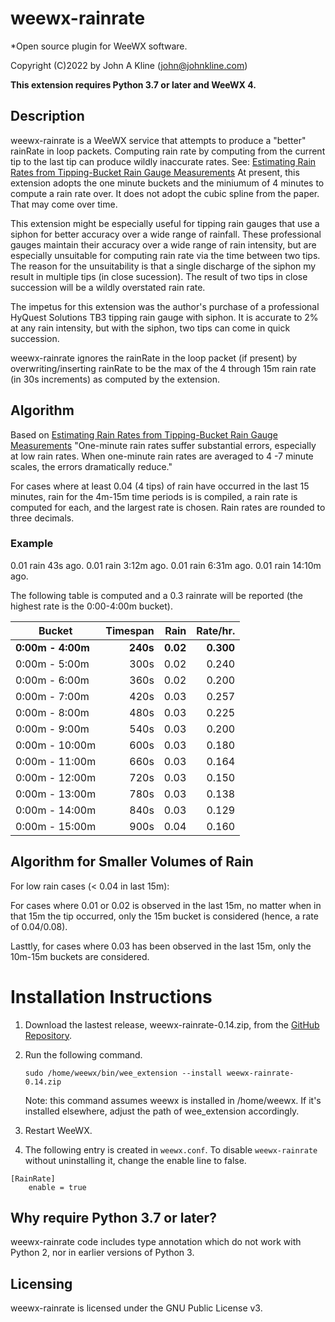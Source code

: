 # weewx-rainrate
*Open source plugin for WeeWX software.

Copyright (C)2022 by John A Kline (john@johnkline.com)

**This extension requires Python 3.7 or later and WeeWX 4.**


## Description

weewx-rainrate is a WeeWX service that attempts to produce a
"better" rainRate in loop packets.  Computing rain rate by
computing from the current tip to the last tip can produce
wildly inaccurate rates.  See:
[Estimating Rain Rates from Tipping-Bucket Rain Gauge Measurements](https://ntrs.nasa.gov/api/citations/20070016690/downloads/20070016690.pdf)
At present, this extension adopts the one minute buckets
and the miniumum of 4 minutes to compute a rain rate over.
It does not adopt the cubic spline from the paper.  That
may come over time.

This extension might be especially useful for tipping
rain gauges that use a siphon for better accuracy over a wide
range of rainfall.  These professional gauges maintain their
accuracy over a wide range of rain intensity, but are
especially unsuitable for computing rain rate via the time
between two tips.  The reason for the unsuitability is that
a single discharge of the siphon my result in multiple tips
(in close sucession).  The result of two tips in close
succession will be a wildly overstated rain rate.

The impetus for this extension was the author's purchase of a
professional HyQuest Solutions TB3 tipping rain gauge with
siphon.  It is accurate to 2% at any rain intensity, but with
the siphon, two tips can come in quick succession.

weewx-rainrate ignores the rainRate in the loop packet (if present)
by overwriting/inserting rainRate to be the max of the
4 through 15m rain rate (in 30s increments)  as computed by the extension.

## Algorithm

Based on [Estimating Rain Rates from Tipping-Bucket Rain Gauge Measurements](https://ntrs.nasa.gov/api/citations/20070016690/downloads/20070016690.pdf)
"One-minute rain rates suffer substantial errors, especially at low rain rates.
When one-minute rain rates are averaged to 4 -7 minute scales, the errors
dramatically reduce."

For cases where at least 0.04 (4 tips) of rain have occurred in the last
15 minutes, rain for the 4m-15m time periods is is compiled, a rain rate
is computed for each, and the largest rate is chosen.  Rain rates are
rounded to three decimals.

### Example

0.01 rain    43s ago.
0.01 rain  3:12m ago.
0.01 rain  6:31m ago.
0.01 rain 14:10m ago.

The following table is computed and a 0.3 rainrate will be
reported (the highest rate is the 0:00-4:00m bucket).

| Bucket             | Timespan |    Rain     |  Rate/hr. |
|--------------------|---------:|------------:|----------:|
| __0:00m -  4:00m__ |  __240s__|     __0.02__|  __0.300__|
|   0:00m -  5:00m   |     300s |        0.02 |     0.240 |
|   0:00m -  6:00m   |     360s |        0.02 |     0.200 |
|   0:00m -  7:00m   |     420s |        0.03 |     0.257 |
|   0:00m -  8:00m   |     480s |        0.03 |     0.225 |
|   0:00m -  9:00m   |     540s |        0.03 |     0.200 |
|   0:00m - 10:00m   |     600s |        0.03 |     0.180 |
|   0:00m - 11:00m   |     660s |        0.03 |     0.164 |
|   0:00m - 12:00m   |     720s |        0.03 |     0.150 |
|   0:00m - 13:00m   |     780s |        0.03 |     0.138 |
|   0:00m - 14:00m   |     840s |        0.03 |     0.129 |
|   0:00m - 15:00m   |     900s |        0.04 |     0.160 |

## Algorithm for Smaller Volumes of Rain

For low rain cases (< 0.04 in last 15m):

For cases where 0.01 or 0.02 is observed in the last 15m, no matter when in that 15m
the tip occurred, only the 15m bucket is considered (hence, a rate of 0.04/0.08).

Lasttly, for cases where 0.03 has been observed in the last 15m, only
the 10m-15m buckets are considered.

# Installation Instructions

1. Download the lastest release, weewx-rainrate-0.14.zip, from the
   [GitHub Repository](https://github.com/chaunceygardiner/weewx-rainrate).

1. Run the following command.

   `sudo /home/weewx/bin/wee_extension --install weewx-rainrate-0.14.zip`

   Note: this command assumes weewx is installed in /home/weewx.  If it's installed
   elsewhere, adjust the path of wee_extension accordingly.

1. Restart WeeWX.

1. The following entry is created in `weewx.conf`.  To disable `weewx-rainrate` without
   uninstalling it, change the enable line to false.
```
[RainRate]
    enable = true
```

## Why require Python 3.7 or later?

weewx-rainrate code includes type annotation which do not work with Python 2, nor in
earlier versions of Python 3.

## Licensing

weewx-rainrate is licensed under the GNU Public License v3.
